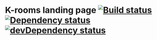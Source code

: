 # K-rooms landing page [![Build status][travis-image]][travis-url] [![Dependency status][dependency-image]][dependency-url] [![devDependency status][dev-dependency-image]][dev-dependency-url]

[travis-image]: https://travis-ci.org/rogatnev-nikita/k-rooms_landing.svg?branch=master
[travis-url]: https://travis-ci.org/rogatnev-nikita/k-rooms_landing

[dependency-image]: https://david-dm.org/rogatnev-nikita/k-rooms_landing.svg?style=flat-square
[dependency-url]: https://david-dm.org/rogatnev-nikita/k-rooms_landing

[dev-dependency-image]: https://david-dm.org/rogatnev-nikita/k-rooms_landing/dev-status.svg?style=flat-square
[dev-dependency-url]: https://david-dm.org/rogatnev-nikita/k-rooms_landing#info=devDependencies
